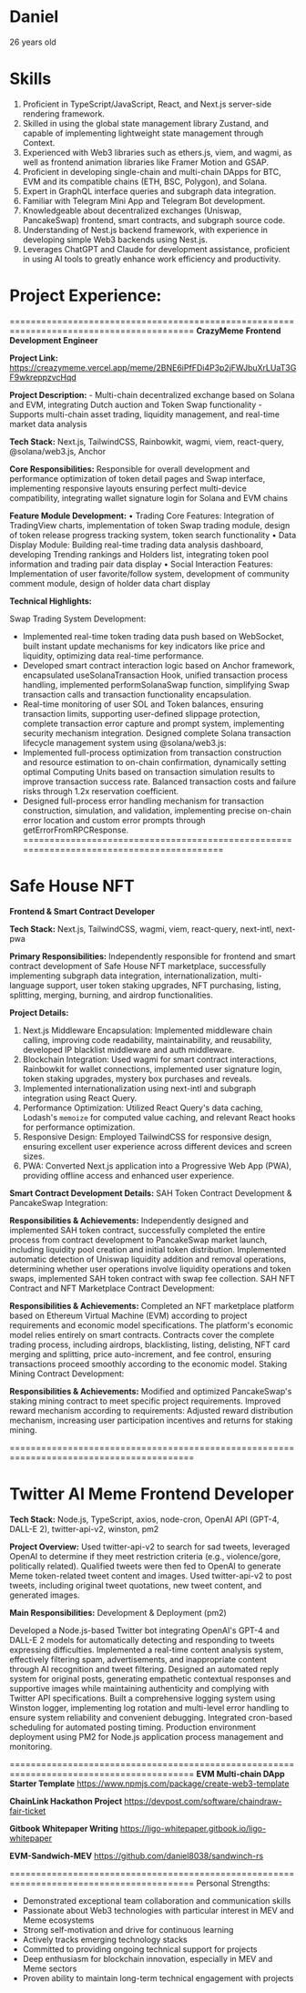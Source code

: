 # Daniel
26 years old
# Skills
1. Proficient in TypeScript/JavaScript, React, and Next.js server-side rendering framework.
2. Skilled in using the global state management library Zustand, and capable of implementing lightweight state management through Context.
3. Experienced with Web3 libraries such as ethers.js, viem, and wagmi, as well as frontend animation libraries like Framer Motion and GSAP.
4. Proficient in developing single-chain and multi-chain DApps for BTC, EVM and its compatible chains (ETH, BSC, Polygon), and Solana.
5. Expert in GraphQL interface queries and subgraph data integration.
6. Familiar with Telegram Mini App and Telegram Bot development.
7. Knowledgeable about decentralized exchanges (Uniswap, PancakeSwap) frontend, smart contracts, and subgraph source code.
8. Understanding of Nest.js backend framework, with experience in developing simple Web3 backends using Nest.js.
9. Leverages ChatGPT and Claude for development assistance, proficient in using AI tools to greatly enhance work efficiency and productivity.

# Project Experience: 
=========================================================================================
**CrazyMeme**                                                     **Frontend Development Engineer**

**Project Link:** https://creazymeme.vercel.app/meme/2BNE6iPfFDi4P3p2jFWJbuXrLUaT3GF9wkreppzvcHqd
  
**Project Description:**
    - Multi-chain decentralized exchange based on Solana and EVM, integrating Dutch auction and Token Swap functionality
    - Supports multi-chain asset trading, liquidity management, and real-time market data analysis
    
**Tech Stack:** Next.js, TailwindCSS, Rainbowkit, wagmi, viem, react-query, @solana/web3.js, Anchor

**Core Responsibilities:** Responsible for overall development and performance optimization of token detail pages and Swap interface, implementing responsive layouts ensuring perfect multi-device compatibility, integrating wallet signature login for Solana and EVM chains

**Feature Module Development:**
    • Trading Core Features: Integration of TradingView charts, implementation of token Swap trading module, design of token release progress tracking system, token search functionality
    • Data Display Module: Building real-time trading data analysis dashboard, developing Trending rankings and Holders list, integrating token pool information and trading pair data display
    • Social Interaction Features: Implementation of user favorite/follow system, development of community comment module, design of holder data chart display

**Technical Highlights:**

Swap Trading System Development:
* Implemented real-time token trading data push based on WebSocket, built instant update mechanisms for key indicators like price and liquidity, optimizing data real-time performance.
* Developed smart contract interaction logic based on Anchor framework, encapsulated useSolanaTransaction Hook, unified transaction process handling, implemented performSolanaSwap function, simplifying Swap transaction calls and transaction functionality encapsulation.
* Real-time monitoring of user SOL and Token balances, ensuring transaction limits, supporting user-defined slippage protection, complete transaction error capture and prompt system, implementing security mechanism integration.
Designed complete Solana transaction lifecycle management system using @solana/web3.js:
* Implemented full-process optimization from transaction construction and resource estimation to on-chain confirmation, dynamically setting optimal Computing Units based on transaction simulation results to improve transaction success rate. Balanced transaction costs and failure risks through 1.2x reservation coefficient.
* Designed full-process error handling mechanism for transaction construction, simulation, and validation, implementing precise on-chain error location and custom error prompts through getErrorFromRPCResponse.
=========================================================================================
# **Safe House NFT**

**Frontend & Smart Contract Developer**

**Tech Stack:** Next.js, TailwindCSS, wagmi, viem, react-query, next-intl, next-pwa

**Primary Responsibilities:** Independently responsible for frontend and smart contract development of Safe House NFT marketplace, successfully implementing subgraph data integration, internationalization, multi-language support, user token staking upgrades, NFT purchasing, listing, splitting, merging, burning, and airdrop functionalities.

**Project Details:**
1. Next.js Middleware Encapsulation: Implemented middleware chain calling, improving code readability, maintainability, and reusability, developed IP blacklist middleware and auth middleware.
2. Blockchain Integration: Used wagmi for smart contract interactions, Rainbowkit for wallet connections, implemented user signature login, token staking upgrades, mystery box purchases and reveals.
3. Implemented internationalization using next-intl and subgraph integration using React Query.
4. Performance Optimization: Utilized React Query's data caching, Lodash's `memoize` for computed value caching, and relevant React hooks for performance optimization.
5. Responsive Design: Employed TailwindCSS for responsive design, ensuring excellent user experience across different devices and screen sizes.
6. PWA: Converted Next.js application into a Progressive Web App (PWA), providing offline access and enhanced user experience.

**Smart Contract Development Details:**
SAH Token Contract Development & PancakeSwap Integration:

**Responsibilities & Achievements:** Independently designed and implemented SAH token contract, successfully completed the entire process from contract development to PancakeSwap market launch, including liquidity pool creation and initial token distribution. Implemented automatic detection of Uniswap liquidity addition and removal operations, determining whether user operations involve liquidity operations and token swaps, implemented SAH token contract with swap fee collection.
SAH NFT Contract and NFT Marketplace Contract Development:

**Responsibilities & Achievements:** Completed an NFT marketplace platform based on Ethereum Virtual Machine (EVM) according to project requirements and economic model specifications. The platform's economic model relies entirely on smart contracts. Contracts cover the complete trading process, including airdrops, blacklisting, listing, delisting, NFT card merging and splitting, price auto-increment, and fee control, ensuring transactions proceed smoothly according to the economic model.
Staking Mining Contract Development:

**Responsibilities & Achievements:** Modified and optimized PancakeSwap's staking mining contract to meet specific project requirements. Improved reward mechanism according to requirements: Adjusted reward distribution mechanism, increasing user participation incentives and returns for staking mining.

=========================================================================================

# **Twitter AI Meme**                                    **Frontend Developer**

**Tech Stack:** Node.js, TypeScript, axios, node-cron, OpenAI API (GPT-4, DALL-E 2), twitter-api-v2, winston, pm2

**Project Overview:** Used twitter-api-v2 to search for sad tweets, leveraged OpenAI to determine if they meet restriction criteria (e.g., violence/gore, politically related). Qualified tweets were then fed to OpenAI to generate Meme token-related tweet content and images. Used twitter-api-v2 to post tweets, including original tweet quotations, new tweet content, and generated images.

**Main Responsibilities:** Development & Deployment (pm2)

Developed a Node.js-based Twitter bot integrating OpenAI's GPT-4 and DALL-E 2 models for automatically detecting and responding to tweets expressing difficulties.
Implemented a real-time content analysis system, effectively filtering spam, advertisements, and inappropriate content through AI recognition and tweet filtering.
Designed an automated reply system for original posts, generating empathetic contextual responses and supportive images while maintaining authenticity and complying with Twitter API specifications.
Built a comprehensive logging system using Winston logger, implementing log rotation and multi-level error handling to ensure system reliability and convenient debugging.
Integrated cron-based scheduling for automated posting timing.
Production environment deployment using PM2 for Node.js application process management and monitoring.

=========================================================================================
**EVM Multi-chain DApp Starter Template**
https://www.npmjs.com/package/create-web3-template

**ChainLink Hackathon Project**
https://devpost.com/software/chaindraw-fair-ticket

**Gitbook Whitepaper Writing**
https://ligo-whitepaper.gitbook.io/ligo-whitepaper

**EVM-Sandwich-MEV**
https://github.com/daniel8038/sandwinch-rs

=========================================================================================
Personal Strengths:
- Demonstrated exceptional team collaboration and communication skills
- Passionate about Web3 technologies with particular interest in MEV and Meme ecosystems
- Strong self-motivation and drive for continuous learning
- Actively tracks emerging technology stacks
- Committed to providing ongoing technical support for projects
- Deep enthusiasm for blockchain innovation, especially in MEV and Meme sectors
- Proven ability to maintain long-term technical engagement with projects
